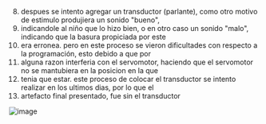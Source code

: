 8. despues se intento agregar un transductor (parlante), como otro motivo de estimulo produjiera un sonido "bueno",
9. indicandole al niño que lo hizo bien, o en otro caso un sonido "malo", indicando que la basura propiciada por este
10. era erronea. pero en este proceso se vieron dificultades con respecto a la programación, esto debido a que por
11. alguna razon interferia con el servomotor, haciendo que el servomotor no se mantubiera en la posicion en la que
12. tenia que estar. este proceso de colocar el transductor se intento realizar en los ultimos dias, por lo que el
13. artefacto final presentado, fue sin el transductor

![image](https://github.com/LeoInDaHause/Basurainador/assets/145580263/209b4e3d-c012-4298-b241-8924c23f338d)
